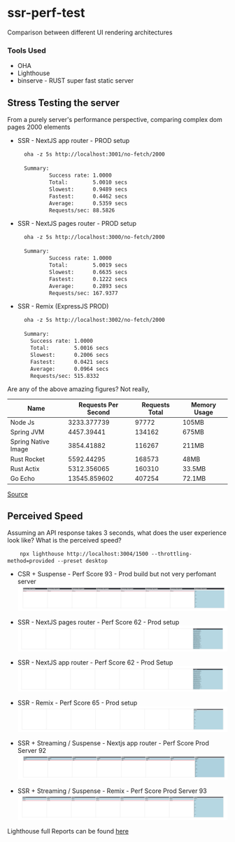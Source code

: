# ssr-perf-test
Comparison between different UI rendering architectures


### Tools Used
- OHA
- Lighthouse
- binserve - RUST super fast static server

## Stress Testing the server

From a purely server's performance perspective, comparing complex dom pages 2000 elements

- SSR - NextJS app router - PROD setup

        oha -z 5s http://localhost:3001/no-fetch/2000
        
        Summary:
                Success rate: 1.0000
                Total:        5.0010 secs
                Slowest:      0.9489 secs
                Fastest:      0.4462 secs
                Average:      0.5359 secs
                Requests/sec: 88.5826

- SSR - NextJS pages router - PROD setup

        oha -z 5s http://localhost:3000/no-fetch/2000
        
        Summary:
                Success rate: 1.0000
                Total:        5.0019 secs
                Slowest:      0.6635 secs
                Fastest:      0.1222 secs
                Average:      0.2893 secs
                Requests/sec: 167.9377


- SSR - Remix (ExpressJS PROD)

        oha -z 5s http://localhost:3002/no-fetch/2000

        Summary:
          Success rate: 1.0000
          Total:        5.0016 secs
          Slowest:      0.2006 secs
          Fastest:      0.0421 secs
          Average:      0.0964 secs
          Requests/sec: 515.8332
          
Are any of the above amazing figures? Not really,

| Name                | Requests Per Second | Requests Total | Memory Usage |
|---------------------|--------------------|----------------|--------------|
| Node Js             | 3233.377739        | 97772          | 105MB        |
| Spring JVM          | 4457.39441         | 134162         | 675MB        |
| Spring Native Image | 3854.41882         | 116267         | 211MB        |
| Rust Rocket         | 5592.44295         | 168573         | 48MB         |
| Rust Actix          | 5312.356065        | 160310         | 33.5MB       |
| Go Echo             | 13545.859602       | 407254         | 72.1MB       |


[Source](https://medium.com/@alexeynovikov_89393/ultimate-2023-web-server-benchmark-nodejs-vs-java-vs-rust-vs-go-e367d932f699)
          

## Perceived Speed

Assuming an API response takes 3 seconds, what does the user experience look like? What is the perceived speed?

        npx lighthouse http://localhost:3004/1500 --throttling-method=provided --preset desktop 

- CSR + Suspense - Perf Score 93 - Prod build but not very perfomant server
![CSR](/reports/user-perception/csr-suspense-delayed.png)

- SSR - NextJS pages router - Perf Score 62 - Prod setup
![Nextjs Page](/reports/user-perception/nextjs-pages-delayed.png)

- SSR - NextJS app router - Perf Score 62 - Prod Setup
![Nextjs Page](/reports/user-perception/nextjs-app-delayed.png)

- SSR - Remix - Perf Score 65 - Prod setup
![Nextjs Page](/reports/user-perception/remix-delayed.png)
 
- SSR + Streaming / Suspense - Nextjs app router - Perf Score Prod Server 92
![Nextjs Page](/reports/user-perception/nextjs-app-streaming-prod-latest.png)

- SSR + Streaming / Suspense - Remix - Perf Score Prod Server 93
![Nextjs Page](/reports/user-perception/remix-streaming-delayed.png)

Lighthouse full Reports can be found [here](/reports/lighthouse)

